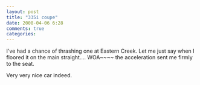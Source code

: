 ```yaml
---
layout: post
title: "335i coupe"
date: 2008-04-06 6:28
comments: true
categories: 
---
```


<p>I've had a chance of thrashing one at Eastern Creek. Let me just say when I floored it on the main straight.... WOA~~~~ the acceleration sent me firmly to the seat.</p>

<p>Very very nice car indeed.</p>
